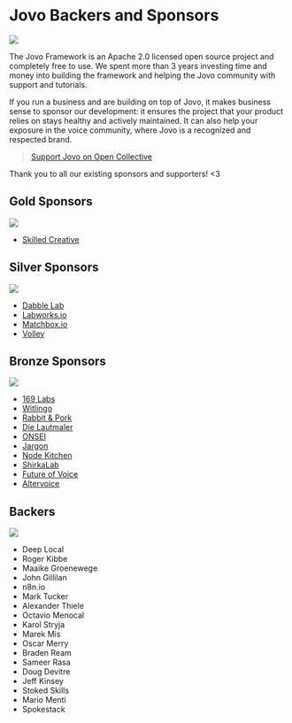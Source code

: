 # Jovo Backers and Sponsors

<a href="https://opencollective.com/jovo-framework"><img type="image/svg+xml" src="https://opencollective.com/jovo-framework/tiers/badge.svg"/></a>


The Jovo Framework is an Apache 2.0 licensed open source project and completely free to use. We spent more than 3 years investing time and money into building the framework and helping the Jovo community with support and tutorials.

If you run a business and are building on top of Jovo, it makes business sense to sponsor our development: it ensures the project that your product relies on stays healthy and actively maintained. It can also help your exposure in the voice community, where Jovo is a recognized and respected brand.

> [Support Jovo on Open Collective](https://opencollective.com/jovo-framework)

Thank you to all our existing sponsors and supporters! <3



## Gold Sponsors

<a href="https://opencollective.com/jovo-framework#section-contributors"><img src="https://opencollective.com/jovo-framework/tiers/gold-sponsors.svg?avatarHeight=50&width=600" /></a>
* [Skilled Creative](https://www.skilledcreative.com/)


## Silver Sponsors

<a href="https://opencollective.com/jovo-framework#section-contributors"><img src="https://opencollective.com/jovo-framework/tiers/silver-sponsors.svg?avatarHeight=50&width=600" /></a>

* [Dabble Lab](https://www.dabblelab.com/)
* [Labworks.io](https://www.labworks.io/)
* [Matchbox.io](https://matchbox.io/)
* [Volley](https://volleythat.com/)


## Bronze Sponsors

<a href="https://opencollective.com/jovo-framework#section-contributors"><img src="https://opencollective.com/jovo-framework/tiers/bronze-sponsors.svg?avatarHeight=50&width=600" /></a>

* [169 Labs](https://www.169labs.com/)
* [Witlingo](https://www.witlingo.com/)
* [Rabbit & Pork](https://wearerabbitandpork.com/)
* [Die Lautmaler](https://www.die-lautmaler.de/)
* [ONSEI](https://www.onsei.de/)
* [Jargon](https://jargon.com/)
* [Node Kitchen](https://node.kitchen/)
* [ShirkaLab](https://www.shirkalab.io/)
* [Future of Voice](https://www.futureofvoice.com/)
* [Altervoice](https://www.altervoice.com/)


## Backers

<a href="https://opencollective.com/jovo-framework#section-contributors"><img src="https://opencollective.com/jovo-framework/tiers/backers.svg?avatarHeight=50&width=600" /></a>

* Deep Local
* Roger Kibbe
* Maaike Groenewege
* John Gillilan
* n8n.io
* Mark Tucker
* Alexander Thiele
* Octavio Menocal
* Karol Stryja
* Marek Mis
* Oscar Merry
* Braden Ream
* Sameer Rasa
* Doug Devitre
* Jeff Kinsey
* Stoked Skills
* Mario Menti
* Spokestack
